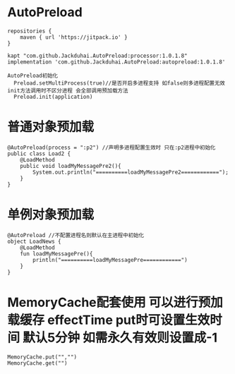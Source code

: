 # AutoPreload

    repositories {
        maven { url 'https://jitpack.io' }
    }

    kapt "com.github.Jackduhai.AutoPreload:processor:1.0.1.8"
    implementation 'com.github.Jackduhai.AutoPreload:autopreload:1.0.1.8'

    AutoPreload初始化
      Preload.setMultiProcess(true)//是否开启多进程支持 如false则多进程配置无效 init方法调用时不区分进程 会全部调用预加载方法
      Preload.init(application)


# 普通对象预加载
    @AutoPreload(process = ":p2") //声明多进程配置生效时 只在:p2进程中初始化
    public class Load2 {
        @LoadMethod
        public void loadMyMessagePre2(){
            System.out.println("==========loadMyMessagePre2============");
        }
    }


# 单例对象预加载
    @AutoPreload //不配置进程名则默认在主进程中初始化
    object LoadNews {
        @LoadMethod
        fun loadMyMessagePre(){
            println("==========loadMyMessagePre============")
        }
    }

# MemoryCache配套使用 可以进行预加载缓存 effectTime put时可设置生效时间 默认5分钟 如需永久有效则设置成-1
    MemoryCache.put("","")
    MemoryCache.get("")
